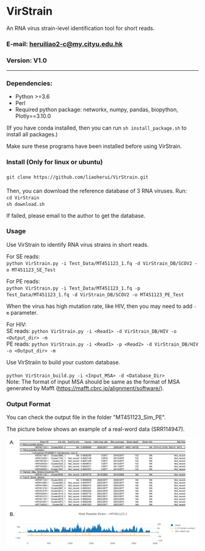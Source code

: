 # VirStrain
An RNA virus strain-level identification tool for short reads.
### E-mail: heruiliao2-c@my.cityu.edu.hk
### Version: V1.0
---------------------------------------------------------------------------
### Dependencies:
* Python >=3.6
* Perl
* Required python package: networkx, numpy, pandas, biopython, Plotly==3.10.0

(If you have conda installed, then you can run `sh install_package.sh` to install all packages.)

Make sure these programs have been installed before using VirStrain.

### Install (Only for linux or ubuntu)

####
`git clone https://github.com/liaoherui/VirStrain.git`<BR/>
####

Then, you can download the reference database of 3 RNA viruses. Run:<BR/>
`cd VirStrain`<BR/>
`sh download.sh`<BR/>

If failed, please email to the author to get the database.

### Usage

Use VirStrain to identify RNA virus strains in short reads.

For SE reads:<BR/>
  `python VirStrain.py -i Test_Data/MT451123_1.fq -d VirStrain_DB/SCOV2 -o MT451123_SE_Test`<BR/>

For PE reads:<BR/>
  `python VirStrain.py -i Test_Data/MT451123_1.fq -p Test_Data/MT451123_1.fq -d VirStrain_DB/SCOV2 -o MT451123_PE_Test`<BR/>

When the virus has high mutation rate, like HIV, then you may need to add `-m` parameter.

For HIV:<BR/>
  SE reads: `python VirStrain.py -i <Read1> -d VirStrain_DB/HIV -o <Output_dir> -m`<BR/>
  PE reads: `python VirStrain.py -i <Read1> -p <Read2> -d VirStrain_DB/HIV -o <Output_dir> -m`<BR/>

Use VirStraiin to build your custom database.<BR/><BR/>
  `python VirStrain_build.py -i <Input_MSA> -d <Database_Dir>`<BR/>
  Note: The format of input MSA should be same as the format of MSA generated by Mafft (https://mafft.cbrc.jp/alignment/software/).<BR/>

### Output Format

You can check the output file in the folder "MT451123_Sim_PE".

The picture below shows an example of a real-word data (SRR114947). <BR/>

![VirStrain Report](https://github.com/liaoherui/VirStrain/blob/main/Output_fmt/Report_Small.png)




